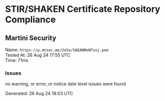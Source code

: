 # STIR/SHAKEN Certificate Repository Compliance

## Martini Security

Name: `https://p.mtsec.me/2e5a/S8EANMoNTzoj.pem`\
Tested At: 26 Aug 24 17:55 UTC\
Time: 71ms

### Issues

no warning, or error, or notice date level issues were found

Generated: 26 Aug 24 18:03 UTC